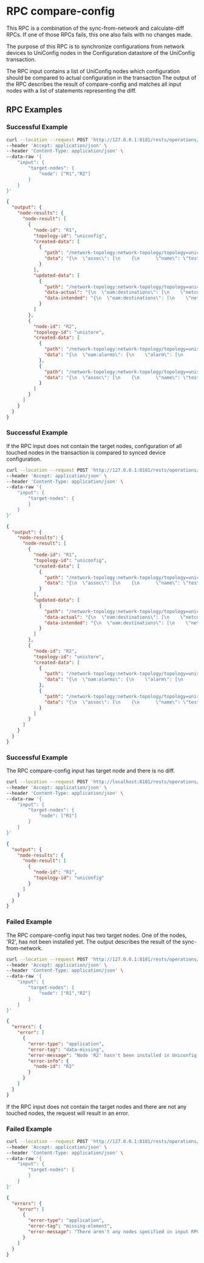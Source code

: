# RPC compare-config

This RPC is a combination of the sync-from-network and calculate-diff RPCs. 
If one of those RPCs fails, this one also fails with no changes made.

The purpose of this RPC is to synchronize configurations from network devices
to UniConfig nodes in the Configuration datastore of the UniConfig transaction.

The RPC input contains a list of UniConfig nodes which configuration should be
compared to actual configuration in the transaction The output of the RPC
describes the result of compare-config and matches all input nodes with
a list of statements representing the diff.

## RPC Examples

### Successful Example

```bash RPC Request
curl --location --request POST 'http://127.0.0.1:8181/rests/operations/uniconfig-manager:compare-config' \
--header 'Accept: application/json' \
--header 'Content-Type: application/json' \
--data-raw '{
    "input": {
        "target-nodes": {
            "node": ["R1","R2"]
        }    
    }
}'
```

```json RPC Response, Status: 200
{
  "output": {
    "node-results": {
      "node-result": [
        {
          "node-id": "R1",
          "topology-id": "uniconfig",
          "created-data": [
            {
              "path": "/network-topology:network-topology/topology=uniconfig/node=R1/frinx-uniconfig-topology:configuration/events:event/internal/assoc=test",
              "data": "{\n  \"assoc\": [\n    {\n      \"name\": \"test\",\n      \"id\": \"vmod-org-create\",\n      \"scripts\": [\n        \"script0.sh\"\n      ],\n      \"type\": \"ipc\"\n    }\n  ]\n}"
            }
          ],
          "updated-data": [
            {
              "path": "/network-topology:network-topology/topology=uniconfig/node=R1/frinx-uniconfig-topology:configuration/oam:alarms/alarm=all",
              "data-actual": "{\n  \"oam:destinations\": [\n    \"netconf\",\n    \"analytics\"\n  ]\n}",
              "data-intended": "{\n  \"oam:destinations\": [\n    \"netconf\"\n  ]\n}"
            }
          ]
        },
        {
          "node-id": "R2",
          "topology-id": "unistore",
          "created-data": [
            {
              "path": "/network-topology:network-topology/topology=unistore/node=R2/frinx-uniconfig-topology:configuration/oam:alarms",
              "data": "{\n  \"oam:alarms\": {\n    \"alarm\": [\n      {\n        \"name\": \"all\",\n        \"destinations\": [\n          \"netconf\"\n        ]\n      }\n    ]\n  }\n}"
            },
            {
              "path": "/network-topology:network-topology/topology=unistore/node=R2/frinx-uniconfig-topology:configuration/events:event/internal/assoc=test",
              "data": "{\n  \"assoc\": [\n    {\n      \"name\": \"test\",\n      \"scripts\": [\n        \"script0.sh\"\n      ],\n      \"id\": \"vmod-org-create\",\n      \"type\": \"ipc\"\n    }\n  ]\n}"
            }
          ]
        }
      ]
    }
  }
}
```

### Successful Example

If the RPC input does not contain the target nodes, configuration of all
touched nodes in the transaction is compared to synced device configuration.

```bash RPC Request
curl --location --request POST 'http://127.0.0.1:8181/rests/operations/uniconfig-manager:compare-config' \
--header 'Accept: application/json' \
--header 'Content-Type: application/json' \
--data-raw '{
    "input": {
        "target-nodes": {
        }    
    }
}'
```

```json RPC Response, Status: 200
{
  "output": {
    "node-results": {
      "node-result": [
        {
          "node-id": "R1",
          "topology-id": "uniconfig",
          "created-data": [
            {
              "path": "/network-topology:network-topology/topology=uniconfig/node=R1/frinx-uniconfig-topology:configuration/events:event/internal/assoc=test",
              "data": "{\n  \"assoc\": [\n    {\n      \"name\": \"test\",\n      \"id\": \"vmod-org-create\",\n      \"scripts\": [\n        \"script0.sh\"\n      ],\n      \"type\": \"ipc\"\n    }\n  ]\n}"
            }
          ],
          "updated-data": [
            {
              "path": "/network-topology:network-topology/topology=uniconfig/node=R1/frinx-uniconfig-topology:configuration/oam:alarms/alarm=all",
              "data-actual": "{\n  \"oam:destinations\": [\n    \"netconf\",\n    \"analytics\"\n  ]\n}",
              "data-intended": "{\n  \"oam:destinations\": [\n    \"netconf\"\n  ]\n}"
            }
          ]
        },
        {
          "node-id": "R2",
          "topology-id": "unistore",
          "created-data": [
            {
              "path": "/network-topology:network-topology/topology=unistore/node=R2/frinx-uniconfig-topology:configuration/oam:alarms",
              "data": "{\n  \"oam:alarms\": {\n    \"alarm\": [\n      {\n        \"name\": \"all\",\n        \"destinations\": [\n          \"netconf\"\n        ]\n      }\n    ]\n  }\n}"
            },
            {
              "path": "/network-topology:network-topology/topology=unistore/node=R2/frinx-uniconfig-topology:configuration/events:event/internal/assoc=test",
              "data": "{\n  \"assoc\": [\n    {\n      \"name\": \"test\",\n      \"scripts\": [\n        \"script0.sh\"\n      ],\n      \"id\": \"vmod-org-create\",\n      \"type\": \"ipc\"\n    }\n  ]\n}"
            }
          ]
        }
      ]
    }
  }
}
```

### Successful Example

The RPC compare-config input has target node and there is no diff.

```bash RPC Request
curl --location --request POST 'http://localhost:8181/rests/operations/uniconfig-manager:compare-config' \
--header 'Accept: application/json' \
--header 'Content-Type: application/json' \
--data-raw '{
    "input": {
        "target-nodes": {
            "node": ["R1"]
        }
    }
}'
```

```json RPC Response, Status: 200
{
  "output": {
    "node-results": {
      "node-result": [
        {
          "node-id": "R1",
          "topology-id": "uniconfig"
        }
      ]
    }
  }
}
```

### Failed Example

The RPC compare-config input has two target nodes. One of the nodes,
'R2', has not been installed yet. The output describes the result
of the sync-from-network.

```bash RPC Request
curl --location --request POST 'http://127.0.0.1:8181/rests/operations/uniconfig-manager:compare-config' \
--header 'Accept: application/json' \
--header 'Content-Type: application/json' \
--data-raw '{
    "input": {
        "target-nodes": {
            "node": ["R1","R2"]
        }    
    }
}'
```

```json RPC Response, Status: 404
{
  "errors": {
    "error": [
      {
        "error-type": "application",
        "error-tag": "data-missing",
        "error-message": "Node 'R2' hasn't been installed in Uniconfig database",
        "error-info": {
          "node-id": "R2"
        }
      }
    ]
  }
}
```

If the RPC input does not contain the target nodes and there
are not any touched nodes, the request will result in an error.

### Failed Example

```bash RPC Request
curl --location --request POST 'http://127.0.0.1:8181/rests/operations/uniconfig-manager:compare-config' \
--header 'Accept: application/json' \
--header 'Content-Type: application/json' \
--data-raw '{
    "input": {
        "target-nodes": {
        }    
    }
}'
```

```json RPC Response, Status: 400
{
  "errors": {
    "error": [
      {
        "error-type": "application",
        "error-tag": "missing-element",
        "error-message": "There aren't any nodes specified in input RPC and there aren't any touched nodes."
      }
    ]
  }
}
```
